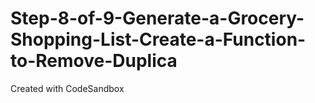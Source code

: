 # Step-8-of-9-Generate-a-Grocery-Shopping-List-Create-a-Function-to-Remove-Duplica
Created with CodeSandbox
